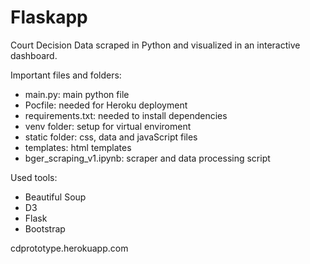 # Flaskapp
Court Decision Data scraped in Python and visualized in an interactive dashboard.

Important files and folders:
* main.py: main python file
* Pocfile: needed for Heroku deployment
* requirements.txt: needed to install dependencies
* venv folder: setup for virtual enviroment
* static folder: css, data and javaScript files
* templates: html templates
* bger_scraping_v1.ipynb: scraper and data processing script


Used tools:
* Beautiful Soup
* D3
* Flask
* Bootstrap

cdprototype.herokuapp.com
